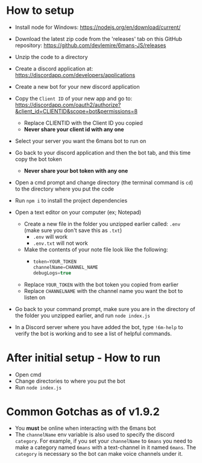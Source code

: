 # How to setup

- Install node for Windows: https://nodejs.org/en/download/current/
- Download the latest zip code from the 'releases' tab on this GitHub repository: https://github.com/devlemire/6mans-JS/releases
- Unzip the code to a directory
- Create a discord application at: https://discordapp.com/developers/applications
- Create a new bot for your new discord application
- Copy the `Client ID` of your new app and go to: https://discordapp.com/oauth2/authorize?&client_id=CLIENTID&scope=bot&permissions=8

  - Replace CLIENTID with the Client ID you copied
  - <b>Never share your client id with any one</b>

- Select your server you want the 6mans bot to run on
- Go back to your discord application and then the bot tab, and this time copy the bot token
  - <b>Never share your bot token with any one</b>
- Open a cmd prompt and change directory (the terminal command is `cd`) to the directory where you put the code
- Run `npm i` to install the project dependencies
- Open a text editor on your computer (ex; Notepad)
  - Create a new file in the folder you unzipped earlier called: `.env` (make sure you don't save this as `.txt`)
    - `.env` will work
    - `.env.txt` will not work
  - Make the contents of your note file look like the following:
    - ```js
      token=YOUR_TOKEN
      channelName=CHANNEL_NAME
      debugLogs=true
      ```
  - Replace `YOUR_TOKEN` with the bot token you copied from earlier
  - Replace `CHANNELNAME` with the channel name you want the bot to listen on
- Go back to your command prompt, make sure you are in the directory of the folder you unzipped earlier, and run `node index.js`
- In a Discord server where you have added the bot, type `!6m-help` to verify the bot is working and to see a list of helpful commands.

# After initial setup - How to run

- Open cmd
- Change directories to where you put the bot
- Run `node index.js`

# Common Gotchas as of v1.9.2

- You <b>must</b> be online when interacting with the 6mans bot
- The `channelName` env variable is also used to specify the discord `category`. For example, if you set your `channelName` to `6mans` you need to make a category named `6mans` with a text-channel in it named `6mans`. The `category` is necessary so the bot can make voice channels under it. 
